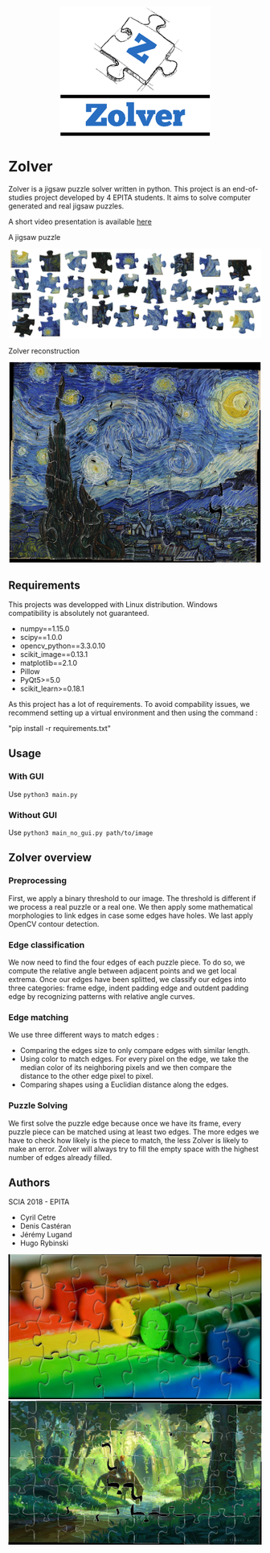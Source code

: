 <p align="center">
<img src="resources/logo/logo.png" width="300">
</p>

# Zolver

Zolver is a jigsaw puzzle solver written in python. This project is an end-of-studies project
developed by 4 EPITA students. It aims to solve computer generated and real jigsaw puzzles.

A short video presentation is available [here](https://www.youtube.com/watch?v=Oq36FtMg0-k)

A jigsaw puzzle
<p align="center">
<img src="resources/jigsaw-samples/van-gogh.png" width="600">
</p>
Zolver reconstruction
<p align="center">
<img src="resources/jigsaw-solved/van-gogh.png" width="500">
</p>

## Requirements

This projects was developped with Linux distribution. Windows compatibility is absolutely not guaranteed.

- numpy==1.15.0
- scipy==1.0.0
- opencv_python==3.3.0.10
- scikit_image==0.13.1
- matplotlib==2.1.0
- Pillow
- PyQt5>=5.0
- scikit_learn>=0.18.1

As this project has a lot of requirements. To avoid compability issues, we recommend setting up a virtual environment and then 
using the command :

"pip install -r requirements.txt"

## Usage
### With GUI
Use `python3 main.py`


### Without GUI
Use `python3 main_no_gui.py path/to/image`


## Zolver overview

### Preprocessing

First, we apply a binary threshold to our image. The threshold is different if we process
a real puzzle or a real one. We then apply some mathematical morphologies to link edges
in case some edges have holes. We last apply OpenCV contour detection.

### Edge classification

We now need to find the four edges of each puzzle piece. To do so, we compute the relative angle
between adjacent points and we get local extrema. Once our edges have been splitted, we classify
our edges into three categories: frame edge, indent padding edge and outdent padding edge by
recognizing patterns with relative angle curves.

### Edge matching

We use three different ways to match edges :
- Comparing the edges size to only compare edges with similar length.
- Using color to match edges. For every pixel on the edge, we take the median color of
its neighboring pixels and we then compare the distance to the other edge pixel to pixel.
- Comparing shapes using a Euclidian distance along the edges.

### Puzzle Solving

We first solve the puzzle edge because once we have its frame, every puzzle piece can be matched
using at least two edges. The more edges we have to check how likely is the piece to match, the less
Zolver is likely to make an error. Zolver will always try to fill the empty space with the highest
number of edges already filled.

## Authors
SCIA 2018 - EPITA

* Cyril Cetre
* Denis Castéran
* Jérémy Lugand
* Hugo Rybinski

![Screenshot](resources/jigsaw-solved/craies_32.png)
![Screenshot](resources/jigsaw-solved/link.png)
